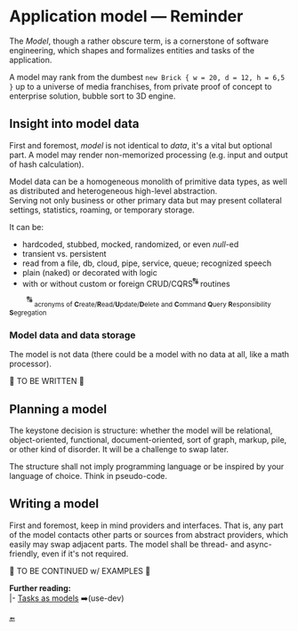 # Application model &mdash; Reminder

The _Model_, though a rather obscure term, is a cornerstone of software engineering, which shapes and formalizes entities and tasks of the application.

A model may rank from the dumbest `new Brick { w = 20, d = 12, h = 6,5 }` up to a universe of media franchises, from private proof of concept to enterprise solution, bubble sort to 3D engine.

## Insight into model data

First and foremost, _model_ is not identical to _data_, it's a vital but optional part. A model may render non-memorized processing (e.g. input and output of hash calculation).

Model data can be a homogeneous monolith of primitive data types, as well as distributed and heterogeneous high-level abstraction.\
Serving not only business or other primary data but may present collateral settings, statistics, roaming, or temporary storage.

It can be:

+ hardcoded, stubbed, mocked, randomized, or even _null_-ed
+ transient vs. persistent
+ read from a file, db, cloud, pipe, service, queue; recognized speech
+ plain (naked) or decorated with logic
+ with or without custom or foreign CRUD/CQRS<sup>:capital_abcd:</sup> routines

&nbsp;&nbsp;&nbsp;&nbsp;&nbsp;&nbsp;&nbsp;&nbsp;<sup>:capital_abcd:</sup>&nbsp;<sub>acronyms of **C**reate/**R**ead/**U**pdate/**D**elete and **C**ommand **Q**uery **R**esponsibility **S**egregation</sub>

### Model data and data storage

The model is not data (there could be a model with no data at all, like a math processor).

:construction: TO BE WRITTEN :construction:

## Planning a model

The keystone decision is structure: whether the model will be relational, object-oriented, functional, document-oriented, sort of graph, markup, pile, or other kind of disorder. It will be a challenge to swap later. 

The structure shall not imply programming language or be inspired by your language of choice. Think in pseudo-code.

## Writing a model

First and foremost, keep in mind providers and interfaces. That is, any part of the model contacts other parts or sources from abstract providers, which easily may swap adjacent parts.
The model shall be thread- and async-friendly, even if it's not required. 

:construction: TO BE CONTINUED w/ EXAMPLES :construction:

**Further reading:**\
|- [Tasks as models](https://github.com/Kyriosity/use-dev/blob/main/README%2B/decisions/README%2B/model_as_tasks.md) ➡️(use-dev)

🔚
